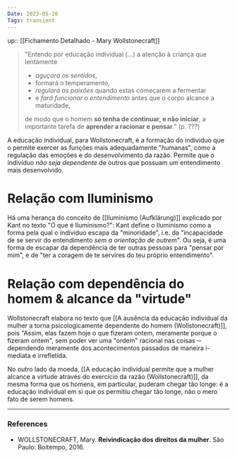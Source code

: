 ```yaml
---
Date: 2023-05-20
Tags: transient
---
```

up:: [[Fichamento Detalhado - Mary Wollstonecraft]]

> "Entendo por educação individual (...) a atenção à criança que lentamente 
> - *aguçará os sentidos*,
> - formará o temperamento,
> - *regulará as paixões* quando estas começarem a fermentar
> - e *fará funcionar o entendimento* antes que o corpo alcance a maturidade,
> 
> de modo que o homem **só tenha de continuar, e não iniciar**, a importante tarefa de **aprender a racionar e pensar**." (p. ???)

A educação individual, para Wollstonecraft, é a formação do indivíduo que o permite exercer as funções mais adequadamente "humanas", como a regulação das emoções e do desenvolvimento da razão. Permite que o indivíduo *não seja dependente* de outros que possuam um entendimento mais desenvolvido.

# Relação com Iluminismo
Há uma herança do conceito de [[Iluminismo (Aufklärung)]] explicado por Kant no texto "O que é Iluminismo?": Kant define o Iluminismo como a forma pela qual o indivíduo escapa da "minoridade", i.e. da "incapacidade de se servir do entendimento *sem a orientação de outrem*". 
Ou seja, é uma forma de escapar da dependência de ter outras pessoas para "pensar por mim", e de "ter a coragem de te servires do teu próprio entendimento".

# Relação com dependência do homem & alcance da "virtude"
Wollstonecraft elabora no texto que [[A ausência da educação individual da mulher a torna psicologicamente dependente do homem (Wollstonecraft)]], pois "Assim, elas fazem hoje o que fizeram ontem, meramente porque o fizeram ontem", sem poder ver uma "ordem" racional nas coisas ─ dependendo meramente dos acontecimentos passados de maneira i-mediata e irrefletida.

No outro lado da moeda, [[A educação individual permite que a mulher alcance a virtude através do exercício da razão (Wollstonecraft)]], da mesma forma que os homens, em particular, puderam chegar tão longe: é a educação individual em si que os permitiu chegar tão longe, não o mero fato de serem homens.

---
### References
- WOLLSTONECRAFT, Mary. **Reivindicação dos direitos da mulher**. São Paulo: Boitempo, 2016.